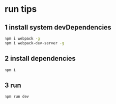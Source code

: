 # run tips

## 1 install system devDependencies

```bash
npm i webpack -g
npm i webpack-dev-server -g
```

## 2 install dependencies

```bash
npm i
```

## 3 run 

```bash
npm run dev
```